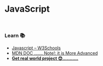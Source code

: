 # JavaScript

<br>

### Learn 📚

- [Javascript – W3Schools](https://www.w3schools.com/js/default.asp)
- [MDN DOC ....... Note!: it is More Advanced](https://developer.mozilla.org/en-US/docs/Web/JavaScript)
- [**Get real world project 😊...........**](https://www.frontendmentor.io/challenges)

